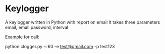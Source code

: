 # Keylogger
A keylogger written in Python with report on email
It takes three parameters email, email password, interval



Example for call:


python clogger.py -i 60 -e test@gmail.com -p test123
